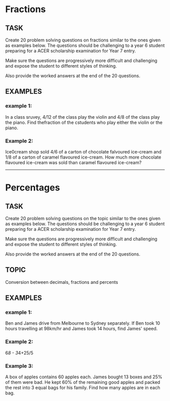 # Fractions
## TASK
Create 20 problem solving questions on fractions similar to the ones given as examples below.  The questions should be challenging to a year 6 student preparing for a ACER scholarship examination for Year 7 entry.

Make sure the questions are progressively more difficult and challenging and expose the student to different styles of thinking.

Also provide the worked answers at the end of the 20 questions.

## EXAMPLES
### example 1:
In a class sruvey, 4/12 of the class play the violin and 4/8 of the class play the piano.  Find thefraction of the cstudents who play either the violin or the piano.

### Example 2:
Ice0cream shop sold 4/6 of a carton of chocolate falvoured ice-cream and 1/8 of a carton of caramel flavoured ice-cream. How much more chocolate flavoured ice-cream was sold than caramel flavoured ice-cream?

---
# Percentages
## TASK
Create 20 problem solving questions on the topic similar to the ones given as examples below.  The questions should be challenging to a year 6 student preparing for a ACER scholarship examination for Year 7 entry.

Make sure the questions are progressively more difficult and challenging and expose the student to different styles of thinking.

Also provide the worked answers at the end of the 20 questions.

## TOPIC
Conversion between decimals, fractions and percents

## EXAMPLES
### example 1:
Ben and James drive from Melbourne to Sydney separately. If Ben took 10 hours travelling at 98km/hr and James took 14 hours, find James' speed.

### Example 2:
6*8 - 3*4+25/5

### Example 3:
A box of apples contains 60 apples each. James bought 13 boxes and 25% of them were bad. He kept 60% of the remaining good apples and packed the rest into 3 equal bags for his family. Find how many apples are in each bag.
